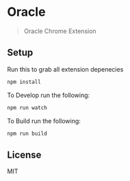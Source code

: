 # Oracle
> Oracle Chrome Extension

## Setup
Run this to grab all extension depenecies
```js
npm install
```

To Develop run the following:
```js
npm run watch
```

To Build run the following:
```js
npm run build
```

## License
MIT
